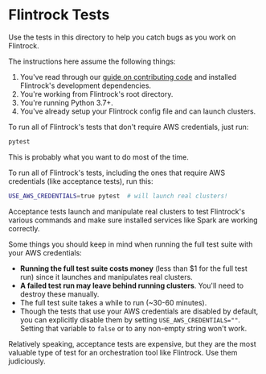 # Flintrock Tests

Use the tests in this directory to help you catch bugs as you work on Flintrock.

The instructions here assume the following things:

1. You've read through our [guide on contributing code](../CONTRIBUTING.md#contributing-code) and installed Flintrock's development dependencies.
2. You're working from Flintrock's root directory.
3. You're running Python 3.7+.
4. You've already setup your Flintrock config file and can launch clusters.

To run all of Flintrock's tests that don't require AWS credentials, just run:

```sh
pytest
```

This is probably what you want to do most of the time.

To run all of Flintrock's tests, including the ones that require AWS credentials (like acceptance tests), run this:

```sh
USE_AWS_CREDENTIALS=true pytest  # will launch real clusters!
```

Acceptance tests launch and manipulate real clusters to test Flintrock's various commands and make sure installed services like Spark are working correctly.

Some things you should keep in mind when running the full test suite with your AWS credentials:

  * **Running the full test suite costs money** (less than $1 for the full test run) since it launches and manipulates real clusters.
  * **A failed test run may leave behind running clusters**. You'll need to destroy these manually.
  * The full test suite takes a while to run (~30-60 minutes).
  * Though the tests that use your AWS credentials are disabled by default, you can explicitly disable them by setting `USE_AWS_CREDENTIALS=""`. Setting that variable to `false` or to any non-empty string won't work.

Relatively speaking, acceptance tests are expensive, but they are the most valuable type of test for an orchestration tool like Flintrock. Use them judiciously.
